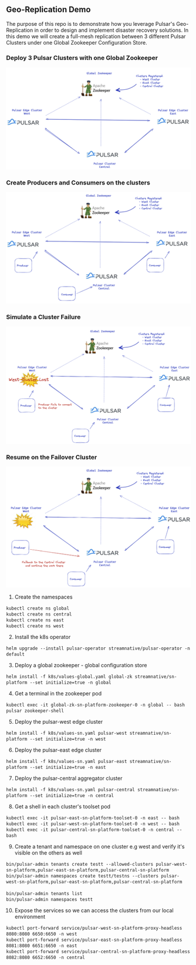 Geo-Replication Demo
--------------------
The purpose of this repo is to demonstrate how you leverage Pulsar's Geo-Replication in order to design and implement disaster recovery solutions.
In this demo we will create a full-mesh replication between 3 different Pulsar Clusters under one 
Global Zookeeper Configuration Store.

### Deploy 3 Pulsar Clusters with one Global Zookeeper
![Alt text](../images/geo/geo1.png "Geo1")

### Create Producers and Consumers on the clusters
![Alt text](../images/geo/geo2.png "Geo2")

### Simulate a Cluster Failure
![Alt text](../images/geo/geo3.png "Geo3")

### Resume on the Failover Cluster
![Alt text](../images/geo/geo4.png "Geo4")

1. Create the namespaces
```shell
kubectl create ns global
kubectl create ns central
kubectl create ns east
kubectl create ns west
```

2. Install the k8s operator
```shell
helm upgrade --install pulsar-operator streamnative/pulsar-operator -n default
```

3. Deploy a global zookeeper - global configuration store
```shell
helm install -f k8s/values-global.yaml global-zk streamnative/sn-platform --set initialize=true -n global
```

4. Get a terminal in the zookeeper pod 
```shell
kubectl exec -it global-zk-sn-platform-zookeeper-0 -n global -- bash
pulsar zookeeper-shell
```

5. Deploy the pulsar-west edge cluster
```shell
helm install -f k8s/values-sn.yaml pulsar-west streamnative/sn-platform --set initialize=true -n west
```

6. Deploy the pulsar-east edge cluster
```shell
helm install -f k8s/values-sn.yaml pulsar-east streamnative/sn-platform --set initialize=true -n east
```

7. Deploy the pulsar-central aggregator cluster
```shell
helm install -f k8s/values-sn.yaml pulsar-central streamnative/sn-platform --set initialize=true -n central
```

8. Get a shell in each cluster's toolset pod
```shell
kubectl exec -it pulsar-east-sn-platform-toolset-0 -n east -- bash
kubectl exec -it pulsar-west-sn-platform-toolset-0 -n west -- bash
kubectl exec -it pulsar-central-sn-platform-toolset-0 -n central -- bash
```

9. Create a tenant and namespace on one cluster e.g west and verify it's visible on the others as well
```shell
bin/pulsar-admin tenants create testt --allowed-clusters pulsar-west-sn-platform,pulsar-east-sn-platform,pulsar-central-sn-platform
bin/pulsar-admin namespaces create testt/testns --clusters pulsar-west-sn-platform,pulsar-east-sn-platform,pulsar-central-sn-platform

bin/pulsar-admin tenants list
bin/pulsar-admin namespaces testt
```

10. Expose the services so we can access the clusters from our local environment
```shell
kubectl port-forward service/pulsar-west-sn-platform-proxy-headless 8080:8080 6650:6650 -n west
kubectl port-forward service/pulsar-east-sn-platform-proxy-headless 8081:8080 6651:6650 -n east
kubectl port-forward service/pulsar-central-sn-platform-proxy-headless 8082:8080 6652:6650 -n central
```